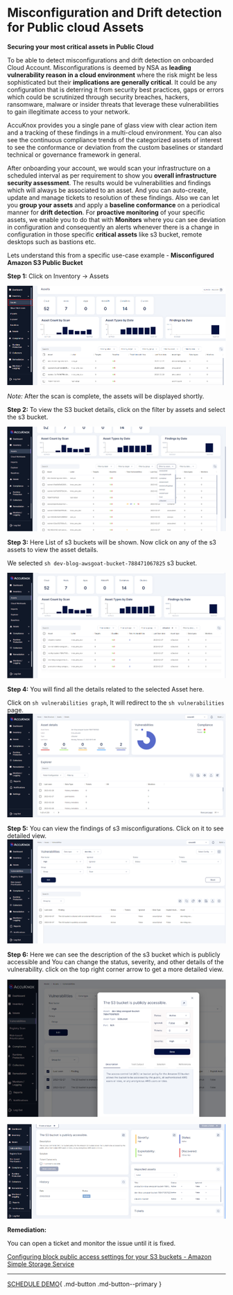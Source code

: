 # Misconfiguration and Drift detection for Public cloud Assets

**Securing your most critical assets in Public Cloud**


To be able to detect misconfigurations and drift detection on onboarded Cloud Account. Misconfigurations is deemed by NSA as **leading vulnerability reason in a cloud environment** where the risk might be less sophisticated but their **implications are generally critical**. It could be any configuration that is deterring it from security best practices, gaps or errors which could be scrutinized through security breaches, hackers, ransomware, malware or insider threats that leverage these vulnerabilities to gain illegitimate access to your network.



AccuKnox provides you a single pane of glass view with clear action item and a tracking of these findings in a multi-cloud environment. You can also see the continuous compliance trends of the categorized assets of interest to see the conformance or deviation from the custom baselines or standard technical or governance framework in general.



After onboarding your account, we would scan your infrastructure on a scheduled interval as per requirement to show you **overall infrastructure security assessment**. The results would be vulnerabilities and findings which will always be associated to an asset. And you can auto-create, update and manage tickets to resolution of these findings. Also we can let you **group your assets** and apply a **baseline conformance** on a periodical manner for **drift detection**. For **proactive monitoring** of your specific assets, we enable you to do that with **Monitors** where you can see deviation in configuration and consequently an alerts whenever there is a change in configuration in those specific **critical assets** like s3 bucket, remote desktops such as bastions etc.



Lets understand this from a specific use-case example - **Misconfigured Amazon S3 Public Bucket**

**Step 1:** Click on Inventory → Assets


![](images/misconfig-1.png)

*Note:* After the scan is complete, the assets will be displayed shortly.

**Step 2:** To view the S3 bucket details, click on the filter by assets and select the s3 bucket.

![](images/misconfig-2.png)

**Step 3:** Here List of s3 buckets will be shown. Now click on any of the s3 assets to view the asset details.

We selected ```sh dev-blog-awsgoat-bucket-788471067825``` s3 bucket.

![](images/misconfig-3.png)

**Step 4:** You will find all the details related to the selected Asset here.

Click on ```sh vulnerabilities graph```, It will redirect to the ```sh vulnerabilities``` page.
![](images/misconfig-4.png)

**Step 5:** You can view the findings of s3 misconfigurations. Click on it to see detailed view.
![](images/misconfig-5.png)

**Step 6:** Here we can see the description of the s3 bucket which is publicly accessible and You can change the status, severity, and other details of the vulnerability. click on the top right corner arrow to get a more detailed view.

![](images/misconfig-6.png)

![](images/misconfig-7.png)

**Remediation:**

You can open a ticket and monitor the issue until it is fixed.

[Configuring block public access settings for your S3 buckets - Amazon Simple Storage Service](https://docs.aws.amazon.com/AmazonS3/latest/userguide/configuring-block-public-access-bucket.html)

- - -
[SCHEDULE DEMO](https://www.accuknox.com/contact-us){ .md-button .md-button--primary }
